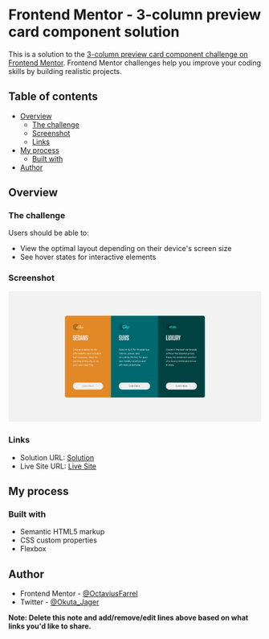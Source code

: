 # Frontend Mentor - 3-column preview card component solution

This is a solution to the [3-column preview card component challenge on Frontend Mentor](https://www.frontendmentor.io/challenges/3column-preview-card-component-pH92eAR2-). Frontend Mentor challenges help you improve your coding skills by building realistic projects. 

## Table of contents

- [Overview](#overview)
  - [The challenge](#the-challenge)
  - [Screenshot](#screenshot)
  - [Links](#links)
- [My process](#my-process)
  - [Built with](#built-with)
- [Author](#author)

## Overview

### The challenge

Users should be able to:

- View the optimal layout depending on their device's screen size
- See hover states for interactive elements

### Screenshot

![](./images/screenshot.jpeg)

### Links

- Solution URL: [Solution](https://www.frontendmentor.io/solutions/3columnpreviewcardcomponentmain-4pIA1Cfjc)
- Live Site URL: [Live Site](https://octaviusfarrel.github.io/3-column-preview-card-component-main/)

## My process

### Built with

- Semantic HTML5 markup
- CSS custom properties
- Flexbox

## Author

- Frontend Mentor - [@OctaviusFarrel](https://www.frontendmentor.io/profile/OctaviusFarrel)
- Twitter - [@Okuta_Jager](https://twitter.com/Okuta_Jager)

**Note: Delete this note and add/remove/edit lines above based on what links you'd like to share.**
